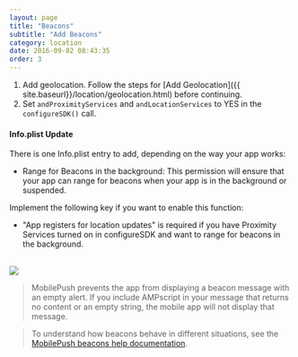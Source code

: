 ```yaml
---
layout: page
title: "Beacons"
subtitle: "Add Beacons"
category: location
date: 2016-09-02 08:43:35
order: 3
---
```


1. Add geolocation. Follow the steps for [Add Geolocation]({{ site.baseurl}}/location/geolocation.html) before continuing.
1. Set `andProximityServices` and `andLocationServices` to YES in the `configureSDK()` call.


#### <a name="plist"></a>Info.plist Update

There is one Info.plist entry to add, depending on the way your app works:  

* Range for Beacons in the background: This permission will ensure that your app can range for beacons when your app is in the background or suspended.

Implement the following key if you want to enable this function:

* "App registers for location updates" is required if you have Proximity Services turned on in configureSDK and want to range for beacons in the background.

<br/><img class="img-responsive" src="{{ site.baseurl }}/assets/background_modes_plist_entry.png" /><br/>

> MobilePush prevents the app from displaying a beacon message with an empty alert. If you include AMPscript in your message that returns no content or an empty string, the mobile app will not display that message.

> To understand how beacons behave in different situations, see the <a href="http://help.marketingcloud.com/en/documentation/mobilepush/beacons_overview/beacon_behavior/" target="_blank">MobilePush beacons help documentation</a>.
